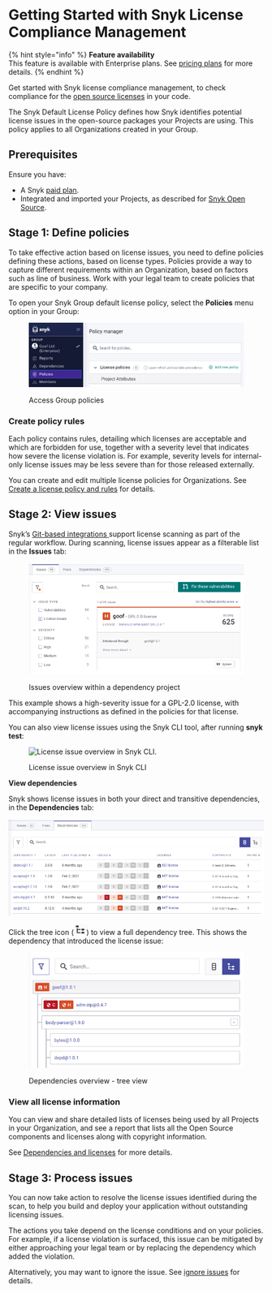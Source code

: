 # Getting Started with Snyk License Compliance Management

{% hint style="info" %}
**Feature availability**\
This feature is available with Enterprise plans. See [pricing plans](https://snyk.io/plans/) for more details.
{% endhint %}

Get started with Snyk license compliance management, to check compliance for the [open source licenses](https://snyk.io/learn/open-source-licenses/) in your code.

The Snyk Default License Policy defines how Snyk identifies potential license issues in the open-source packages your Projects are using. This policy applies to all Organizations created in your Group.

## **Prerequisites**

Ensure you have:

* A Snyk [paid plan](https://snyk.io/plans/).
* Integrated and imported your Projects, as described for [Snyk Open Source](../getting-started-snyk-open-source.md).

## **Stage 1: Define policies**

To take effective action based on license issues, you need to define policies defining these actions, based on license types. Policies provide a way to capture different requirements within an Organization, based on factors such as line of business. Work with your legal team to create policies that are specific to your company.

To open your Snyk Group default license policy, select the **Policies** menu option in your Group:

<div align="left">

<figure><img src="../../../.gitbook/assets/Screenshot 2023-05-15 at 12.34.36.png" alt="Access Group policies"><figcaption><p>Access Group policies</p></figcaption></figure>

</div>

### Create policy rules

Each policy contains rules, detailing which licenses are acceptable and which are forbidden for use, together with a severity level that indicates how severe the license violation is. For example, severity levels for internal-only license issues may be less severe than for those released externally.

You can create and edit multiple license policies for Organizations. See [Create a license policy and rules](../../../manage-issues/policies/license-policies/create-a-license-policy-and-rules.md) for details.

## Stage 2: View issues

Snyk’s [Git-based integrations ](../../../integrations/git-repository-scm-integrations/)support license scanning as part of the regular workflow. During scanning, license issues appear as a filterable list in the **Issues** tab:

<div align="left">

<figure><img src="../../../.gitbook/assets/Screenshot 2023-05-15 at 13.12.16.png" alt="Issues overview within a dependency project."><figcaption><p>Issues overview within a dependency project</p></figcaption></figure>

</div>

This example shows a high-severity issue for a GPL-2.0 license, with accompanying instructions as defined in the policies for that license.

You can also view license issues using the Snyk CLI tool, after running **snyk test**:

<figure><img src="../../../.gitbook/assets/image2-1-.png" alt="License issue overview in Snyk CLI."><figcaption><p>License issue overview in Snyk CLI</p></figcaption></figure>

**View dependencies**

Snyk shows license issues in both your direct and transitive dependencies, in the **Dependencies** tab:

![Dependencies overview within a dependency project](<../../../.gitbook/assets/Screenshot 2023-05-15 at 13.14.32.png>)

Click the tree icon (![](<../../../.gitbook/assets/image (1) (5).png>)) to view a full dependency tree. This shows the dependency that introduced the license issue:

<div align="left">

<figure><img src="../../../.gitbook/assets/Screenshot 2023-05-15 at 13.18.51.png" alt="Dependencies overview - tree view"><figcaption><p>Dependencies overview - tree view</p></figcaption></figure>

</div>

### **View all license information**

You can view and share detailed lists of licenses being used by all Projects in your Organization, and see a report that lists all the Open Source components and licenses along with copyright information.

See [Dependencies and licenses](../../../manage-issues/dependencies-and-licenses/) for more details.

## **Stage 3: Process issues**

You can now take action to resolve the license issues identified during the scan, to help you build and deploy your application without outstanding licensing issues.

The actions you take depend on the license conditions and on your policies. For example, if a license violation is surfaced, this issue can be mitigated by either approaching your legal team or by replacing the dependency which added the violation.

Alternatively, you may want to ignore the issue. See [ignore issues](../../../manage-issues/issue-management/ignore-issues.md) for details.
